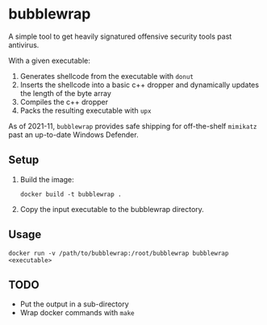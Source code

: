 # bubblewrap

A simple tool to get heavily signatured offensive security tools past antivirus.

With a given executable:

1. Generates shellcode from the executable with `donut`
1. Inserts the shellcode into a basic c++ dropper and dynamically updates the length of the byte array
1. Compiles the c++ dropper
1. Packs the resulting executable with `upx`

As of 2021-11, `bubblewrap` provides safe shipping for off-the-shelf `mimikatz` past an up-to-date Windows Defender.

## Setup

1. Build the image:

   ```
   docker build -t bubblewrap .
   ```

1. Copy the input executable to the bubblewrap directory.

## Usage

```
docker run -v /path/to/bubblewrap:/root/bubblewrap bubblewrap <executable>
```

## TODO

- Put the output in a sub-directory
- Wrap docker commands with `make`
